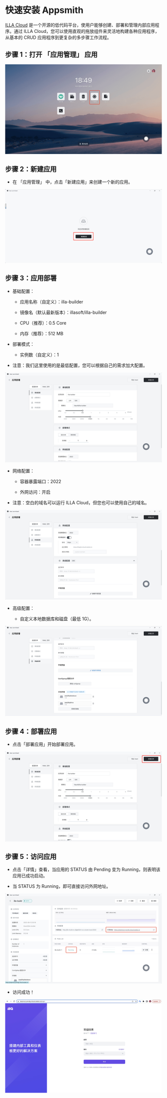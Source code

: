 # 快速安装 Appsmith

[ILLA Cloud](https://www.illacloud.com/zh-CN) 是一个开源的低代码平台，使用户能够创建、部署和管理内部应用程序。通过 ILLA Cloud，您可以使用直观的拖放组件来灵活地构建各种应用程序，从基本的 CRUD 应用程序到更复杂的多步骤工作流程。

## 步骤 1：打开 「应用管理」 应用

![illa_home](../images/illa_home.jpg)

## 步骤 2：新建应用

- 在 「应用管理」 中，点击「新建应用」来创建一个新的应用。

![illa0](../images/illa0.png)

## 步骤 3：应用部署

- 基础配置：

  - 应用名称（自定义）：illa-builder

  - 镜像名（默认最新版本）：illasoft/illa-builder

  - CPU（推荐）：0.5 Core

  - 内存（推荐）：512 MB

- 部署模式：

  - 实例数（自定义）：1

- 注意：我们这里使用的是最低配置，您可以根据自己的需求加大配置。

![illa1](../images/illa1.jpg)

- 网络配置：

  - 容器暴露端口：2022

  - 外网访问：开启

- 注意：空白的域名可以运行 ILLA Cloud，但您也可以使用自己的域名。

![illa2](../images/illa2.jpg)

- 高级配置：

  - 自定义本地数据库和磁盘（最低 1G）。

![illa3](../images/illa3.jpg)

## 步骤 4：部署应用

- 点击「部署应用」开始部署应用。

![illa4](../images/illa4.jpg)

## 步骤 5：访问应用

- 点击「详情」查看，当应用的 STATUS 由 Pending 变为 Running，则表明该应用已成功启动。

- 当 STATUS 为 Running，即可直接访问外网地址。

![illa5](../images/illa5.jpg)

- 访问成功！

![illa6](../images/illa6.jpg)
